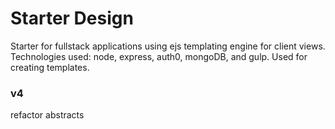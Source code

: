 # Starter Design
Starter for fullstack applications using ejs templating engine for client views. Technologies used: node, express, auth0, mongoDB, and gulp. Used for creating templates.
### v4
refactor abstracts